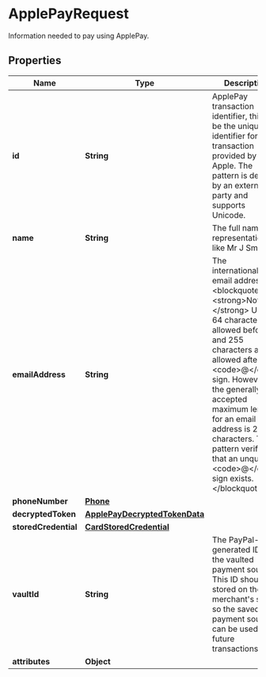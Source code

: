 

# ApplePayRequest

Information needed to pay using ApplePay.

## Properties

| Name | Type | Description | Notes |
|------------ | ------------- | ------------- | -------------|
|**id** | **String** | ApplePay transaction identifier, this will be the unique identifier for this transaction provided by Apple. The pattern is defined by an external party and supports Unicode. |  [optional] |
|**name** | **String** | The full name representation like Mr J Smith. |  [optional] |
|**emailAddress** | **String** | The internationalized email address.&lt;blockquote&gt;&lt;strong&gt;Note:&lt;/strong&gt; Up to 64 characters are allowed before and 255 characters are allowed after the &lt;code&gt;@&lt;/code&gt; sign. However, the generally accepted maximum length for an email address is 254 characters. The pattern verifies that an unquoted &lt;code&gt;@&lt;/code&gt; sign exists.&lt;/blockquote&gt; |  [optional] |
|**phoneNumber** | [**Phone**](Phone.md) |  |  [optional] |
|**decryptedToken** | [**ApplePayDecryptedTokenData**](ApplePayDecryptedTokenData.md) |  |  [optional] |
|**storedCredential** | [**CardStoredCredential**](CardStoredCredential.md) |  |  [optional] |
|**vaultId** | **String** | The PayPal-generated ID for the vaulted payment source. This ID should be stored on the merchant&#39;s server so the saved payment source can be used for future transactions. |  [optional] |
|**attributes** | **Object** |  |  [optional] |



